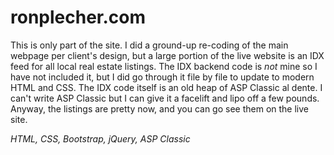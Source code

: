 # ronplecher.com

This is only part of the site.  I did a ground-up re-coding of the main webpage per client's design, but a large portion of the live website is an IDX feed for all local real estate listings.  The IDX backend code is *not* mine so I have not included it, but I did go through it file by file to update to modern HTML and CSS.  The IDX code itself is an old heap of ASP Classic al dente.  I can't write ASP Classic but I can give it a facelift and lipo off a few pounds.  Anyway, the listings are pretty now, and you can go see them on the live site.

*HTML, CSS, Bootstrap, jQuery, ASP Classic*
